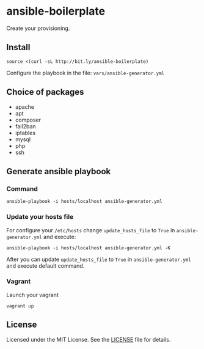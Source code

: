 # ansible-boilerplate

Create your provisioning.

## Install

    source <(curl -sL http://bit.ly/ansible-boilerplate)

Configure the playbook in the file: `vars/ansible-generator.yml`

## Choice of packages

- apache
- apt
- composer
- fail2ban
- iptables
- mysql
- php
- ssh

## Generate ansible playbook

### Command

    ansible-playbook -i hosts/localhost ansible-generator.yml

### Update your hosts file

For configure your `/etc/hosts` change `update_hosts_file` to `True` in `ansible-generator.yml` and execute:

    ansible-playbook -i hosts/localhost ansible-generator.yml -K

After you can update `update_hosts_file` to `True` in `ansible-generator.yml` and execute default command.

### Vagrant

Launch your vagrant

    vagrant up

## License

Licensed under the MIT License. See the [LICENSE](LICENSE) file for details.

